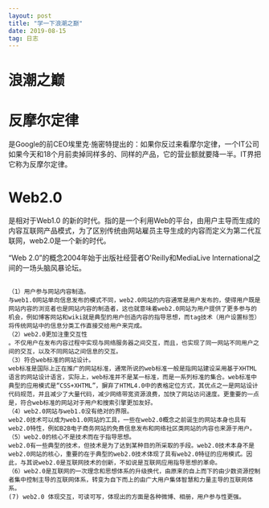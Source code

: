 ```yaml
---
layout: post
title: "学一下浪潮之巅"
date: 2019-08-15
tag: 日志
---
```






# 浪潮之巅





# 反摩尔定律

是Google的前CEO埃里克·施密特提出的：如果你反过来看摩尔定律，一个IT公司如果今天和18个月前卖掉同样多的、同样的产品，它的营业额就要降一半。IT界把它称为反摩尔定律。







# Web2.0 

是相对于Web1.0 的新的时代。指的是一个利用Web的平台，由用户主导而生成的内容互联网产品模式，为了区别传统由网站雇员主导生成的内容而定义为第二代互联网，web2.0是一个新的时代。

“Web 2.0”的概念2004年始于出版社经营者O'Reilly和MediaLive International之间的一场头脑风暴论坛。

```

（1）用户参与网站内容制造。
与web1.0网站单向信息发布的模式不同，web2.0网站的内容通常是用户发布的，使得用户既是网站内容的浏览者也是网站内容的制造者，这也就意味着web2.0网站为用户提供了更多参与的机会，例如博客网站和wiki就是典型的用户创造内容的指导思想，而tag技术（用户设置标签）将传统网站中的信息分类工作直接交给用户来完成。
（2）web2.0更加注重交互性
。不仅用户在发布内容过程中实现与网络服务器之间交互，而且，也实现了同一网站不同用户之间的交互，以及不同网站之间信息的交互。
（3）符合web标准的网站设计。
web标准是国际上正在推广的网站标准，通常所说的web标准一般是指网站建设采用基于XHTML语言的网站设计语言，实际上，web标准并不是某一标准，而是一系列标准的集合。web标准中典型的应用模式是“CSS+XHTML”，摒弃了HTML4.0中的表格定位方式，其优点之一是网站设计代码规范，并且减少了大量代码，减少网络带宽资源浪费，加快了网站访问速度。更重要的一点是，符合web标准的网站对于用户和搜索引擎更加友好。
（4）web2.0网站与web1.0没有绝对的界限。
web2.0技术可以成为web1.0网站的工具，一些在web2.0概念之前诞生的网站本身也具有web2.0特性，例如B2B电子商务网站的免费信息发布和网络社区类网站的内容也来源于用户。
（5）web2.0的核心不是技术而在于指导思想。
web2.0有一些典型的技术，但技术是为了达到某种目的所采取的手段。web2.0技术本身不是web2.0网站的核心，重要的在于典型的web2.0技术体现了具有web2.0特征的应用模式。因此，与其说web2.0是互联网技术的创新，不如说是互联网应用指导思想的革命。
（6）web2.0是互联网的一次理念和思想体系的升级换代，由原来的自上而下的由少数资源控制者集中控制主导的互联网体系，转变为自下而上的由广大用户集体智慧和力量主导的互联网体系。
(7) web2.0 体现交互，可读可写，体现出的方面是各种微博、相册，用户参与性更强。
```




